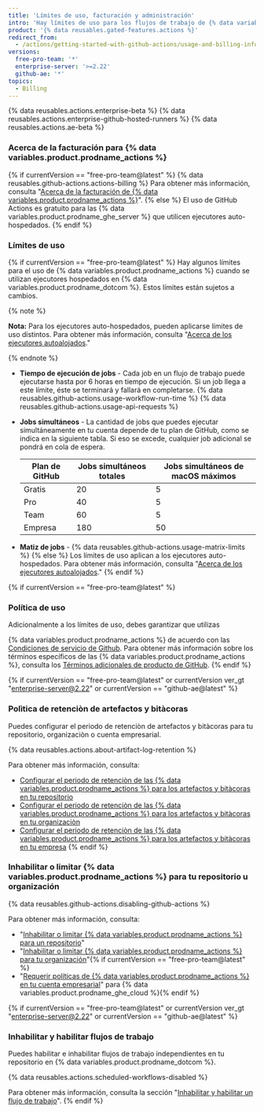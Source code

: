 ```yaml
---
title: 'Límites de uso, facturación y administración'
intro: 'Hay límites de uso para los flujos de trabajo de {% data variables.product.prodname_actions %}. Los cargos de uso aplican a los repositorios que salen de la cantidad de minutos y almacenamiento gratuitos de un repositorio.'
product: '{% data reusables.gated-features.actions %}'
redirect_from:
  - /actions/getting-started-with-github-actions/usage-and-billing-information-for-github-actions
versions:
  free-pro-team: '*'
  enterprise-server: '>=2.22'
  github-ae: '*'
topics:
  - Billing
---
```


{% data reusables.actions.enterprise-beta %}
{% data reusables.actions.enterprise-github-hosted-runners %}
{% data reusables.actions.ae-beta %}

### Acerca de la facturación para {% data variables.product.prodname_actions %}

{% if currentVersion == "free-pro-team@latest" %}
{% data reusables.github-actions.actions-billing %} Para obtener más información, consulta "[Acerca de la facturación de {% data variables.product.prodname_actions %}](/github/setting-up-and-managing-billing-and-payments-on-github/about-billing-for-github-actions)".
{% else %}
El uso de GitHub Actions es gratuito para
las {% data variables.product.prodname_ghe_server %} que utilicen ejecutores auto-hospedados.
{% endif %}

### Límites de uso

{% if currentVersion == "free-pro-team@latest" %}
Hay algunos límites para
el uso de {% data variables.product.prodname_actions %} cuando se utilizan ejecutores hospedados en {% data variables.product.prodname_dotcom %}. Estos límites están sujetos a cambios.

{% note %}

**Nota:** Para los ejecutores auto-hospedados, pueden aplicarse límites de uso distintos. Para obtener más información, consulta "[Acerca de los ejecutores autoalojados](/actions/hosting-your-own-runners/about-self-hosted-runners/#usage-limits)."

{% endnote %}

- **Tiempo de ejecución de jobs** - Cada job en un flujo de trabajo puede ejecutarse hasta por 6 horas en tiempo de ejecución. Si un job llega a este límite, éste se terminará y fallará en completarse.
{% data reusables.github-actions.usage-workflow-run-time %}
{% data reusables.github-actions.usage-api-requests %}
- **Jobs simultáneos** - La cantidad de jobs que puedes ejecutar simultáneamente en tu cuenta depende de tu plan de GitHub, como se indica en la siguiente tabla. Si eso se excede, cualquier job adicional se pondrá en cola de espera.

  | Plan de GitHub | Jobs simultáneos totales | Jobs simultáneos de macOS máximos |
  | -------------- | ------------------------ | --------------------------------- |
  | Gratis         | 20                       | 5                                 |
  | Pro            | 40                       | 5                                 |
  | Team           | 60                       | 5                                 |
  | Empresa        | 180                      | 50                                |
- **Matiz de jobs** - {% data reusables.github-actions.usage-matrix-limits %}
{% else %}
Los límites de uso aplican a los ejecutores auto-hospedados. Para obtener más información, consulta "[Acerca de los ejecutores autoalojados](/actions/hosting-your-own-runners/about-self-hosted-runners/#usage-limits)."
{% endif %}

{% if currentVersion == "free-pro-team@latest" %}
### Política de uso
Adicionalmente a los límites de uso, debes garantizar que utilizas

{% data variables.product.prodname_actions %} de acuerdo con las [Condiciones de servicio de Github](/articles/github-terms-of-service/). Para obtener más información sobre los términos específicos de las {% data variables.product.prodname_actions %}, consulta los [Términos adicionales de producto de GitHub](/github/site-policy/github-additional-product-terms#a-actions-usage).
{% endif %}

{% if currentVersion == "free-pro-team@latest" or currentVersion ver_gt "enterprise-server@2.22" or currentVersion == "github-ae@latest" %}
### Polìtica de retenciòn de artefactos y bitàcoras

Puedes configurar el periodo de retenciòn de artefactos y bitàcoras para tu repositorio, organizaciòn o cuenta empresarial.

{% data reusables.actions.about-artifact-log-retention %}

Para obtener más información, consulta:

- [Configurar el periodo de retenciòn de las {% data variables.product.prodname_actions %} para los artefactos y bitàcoras en tu repositorio](/github/administering-a-repository/configuring-the-retention-period-for-github-actions-artifacts-and-logs-in-your-repository)
- [Configurar el periodo de retenciòn de las {% data variables.product.prodname_actions %} para los artefactos y bitàcoras en tu organizaciòn](/organizations/managing-organization-settings/configuring-the-retention-period-for-github-actions-artifacts-and-logs-in-your-organization)
- [Configurar el periodo de retenciòn de las {% data variables.product.prodname_actions %} para los artefactos y bitàcoras en tu empresa](/github/setting-up-and-managing-your-enterprise/configuring-the-retention-period-for-github-actions-artifacts-and-logs-in-your-enterprise-account)
{% endif %}

### Inhabilitar o limitar {% data variables.product.prodname_actions %} para tu repositorio u organización

{% data reusables.github-actions.disabling-github-actions %}

Para obtener más información, consulta:
- "[Inhabilitar o limitar {% data variables.product.prodname_actions %} para un repositorio](/github/administering-a-repository/disabling-or-limiting-github-actions-for-a-repository)"
- "[Inhabilitar o limitar {% data variables.product.prodname_actions %} para tu organización](/organizations/managing-organization-settings/disabling-or-limiting-github-actions-for-your-organization)"{% if currentVersion == "free-pro-team@latest" %}
- "[Requerir políticas de {% data variables.product.prodname_actions %} en tu cuenta empresarial](/github/setting-up-and-managing-your-enterprise/enforcing-github-actions-policies-in-your-enterprise-account)" para {% data variables.product.prodname_ghe_cloud %}{% endif %}

{% if currentVersion == "free-pro-team@latest" or currentVersion ver_gt "enterprise-server@2.22" or currentVersion == "github-ae@latest" %}
### Inhabilitar y habilitar flujos de trabajo

Puedes habilitar e inhabilitar flujos de trabajo independientes en tu repositorio en {% data variables.product.prodname_dotcom %}.

{% data reusables.actions.scheduled-workflows-disabled %}

Para obtener más información, consulta la sección "[Inhabilitar y habilitar un flujo de trabajo](/actions/managing-workflow-runs/disabling-and-enabling-a-workflow)".
{% endif %}
